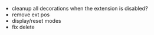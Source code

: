 - cleanup all decorations when the extension is disabled?
- remove ext pos
- display/reset modes
- fix delete


